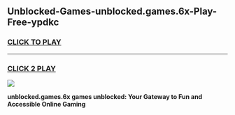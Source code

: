 
## Unblocked-Games-unblocked.games.6x-Play-Free-ypdkc
<h3>
<a href="https://premium76.site?title=unblocked.games.6x&ref=15A">CLICK TO PLAY</a></h3>
<hr>

<h3>
<a href="https://premium76.site?title=unblocked.games.6x&ref=15A">CLICK 2 PLAY</a>
  
</h3>

<a href="https://premium76.site?title=unblocked.games.6x&ref=15A"><img src="https://clearcache.store/games.png"></a>


**unblocked.games.6x games unblocked: Your Gateway to Fun and Accessible Online Gaming**

